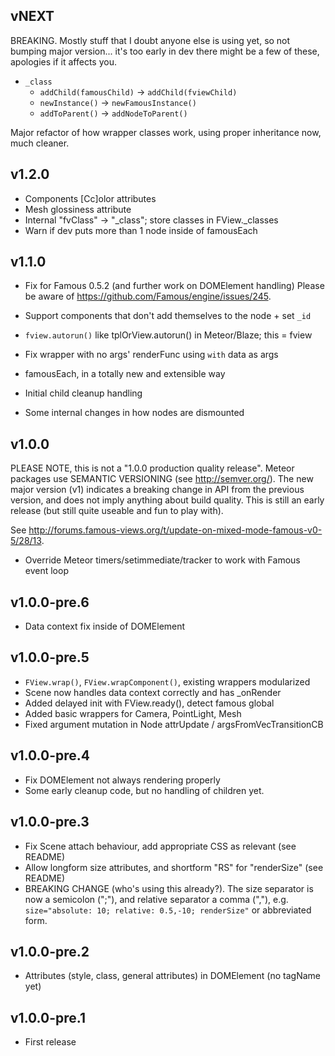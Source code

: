 ## vNEXT

BREAKING.  Mostly stuff that I doubt anyone else is using yet, so not bumping
major version... it's too early in dev there might be a few of these, apologies
if it affects you.

* `_class`
  * `addChild(famousChild)` -> `addChild(fviewChild)`
  * `newInstance()` -> `newFamousInstance()`
  * `addToParent()` -> `addNodeToParent()`

Major refactor of how wrapper classes work, using proper inheritance now, much
cleaner.

## v1.2.0

* Components [Cc]olor attributes
* Mesh glossiness attribute
* Internal "fvClass" -> "_class"; store classes in FView._classes
* Warn if dev puts more than 1 node inside of famousEach

## v1.1.0

* Fix for Famous 0.5.2 (and further work on DOMElement handling)
  Please be aware of https://github.com/Famous/engine/issues/245.

* Support components that don't add themselves to the node + set `_id`
* `fview.autorun()` like tplOrView.autorun() in Meteor/Blaze; this = fview

* Fix wrapper with no args' renderFunc using `with` data as args
* famousEach, in a totally new and extensible way
* Initial child cleanup handling
* Some internal changes in how nodes are dismounted

## v1.0.0

PLEASE NOTE, this is not a "1.0.0 production quality release".  Meteor packages
use SEMANTIC VERSIONING (see http://semver.org/).  The new major version (v1)
indicates a breaking change in API from the previous version, and does not
imply anything about build quality.  This is still an early release (but still
quite useable and fun to play with).

See http://forums.famous-views.org/t/update-on-mixed-mode-famous-v0-5/28/13.

* Override Meteor timers/setimmediate/tracker to work with Famous event loop

## v1.0.0-pre.6

* Data context fix inside of DOMElement

## v1.0.0-pre.5

* `FView.wrap()`, `FView.wrapComponent()`, existing wrappers modularized
* Scene now handles data context correctly and has _onRender
* Added delayed init with FView.ready(), detect famous global
* Added basic wrappers for Camera, PointLight, Mesh
* Fixed argument mutation in Node attrUpdate / argsFromVecTransitionCB

## v1.0.0-pre.4

- Fix DOMElement not always rendering properly
- Some early cleanup code, but no handling of children yet.

## v1.0.0-pre.3

- Fix Scene attach behaviour, add appropriate CSS as relevant (see README)
- Allow longform size attributes, and shortform "RS" for "renderSize" (see README)
- BREAKING CHANGE (who's using this already?).  The size separator is now
  a semicolon (";"), and relative separator a comma (","), e.g.
  `size="absolute: 10; relative: 0.5,-10; renderSize"` or abbreviated form.

## v1.0.0-pre.2

- Attributes (style, class, general attributes) in DOMElement (no tagName yet)

## v1.0.0-pre.1

- First release